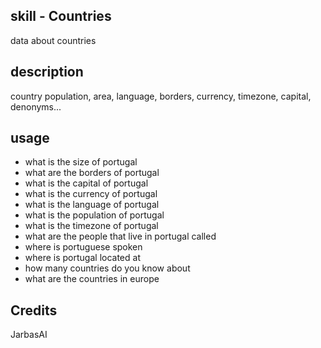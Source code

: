 ## skill - Countries

data about countries

## description

country population, area, language, borders, currency, timezone, capital, denonyms...

## usage

* what is the size of portugal
* what are the borders of portugal
* what is the capital of portugal
* what is the currency of portugal
* what is the language of portugal
* what is the population of portugal
* what is the timezone of portugal
* what are the people that live in portugal called
* where is portuguese spoken
* where is portugal located at
* how many countries do you know about
* what are the countries in europe

## Credits

JarbasAI
